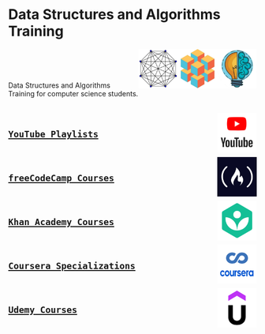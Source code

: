 # Data Structures and Algorithms Training

<a href="/README.md"><img align="right" width="80" src="https://github.com/cs-MohamedAyman/cs-MohamedAyman/blob/master/logos/algorithms-analysis.png"></img></a>
<a href="/README.md"><img align="right" width="80" src="https://github.com/cs-MohamedAyman/cs-MohamedAyman/blob/master/logos/data-structures.png"></img></a>
<a href="/README.md"><img align="right" width="80" src="https://github.com/cs-MohamedAyman/cs-MohamedAyman/blob/master/logos/discrete-mathematics.png"></img></a>
<br><br><br>

Data Structures and Algorithms Training for computer science students.

<br>
<a href="https://github.com/cs-MohamedAyman/elearning-platforms/blob/master/youtube-playlists/computer-science/README.md"><img align="right" width="80" src="https://github.com/cs-MohamedAyman/cs-MohamedAyman/blob/master/logos/youtube.png"></img></a>

## [`YouTube Playlists`](https://github.com/cs-MohamedAyman/elearning-platforms/blob/master/youtube-playlists/computer-science/README.md)

<br>
<a href="https://github.com/cs-MohamedAyman/elearning-platforms/blob/master/freecodecamp-courses/computer-science/README.md"><img align="right" width="80" src="https://github.com/cs-MohamedAyman/cs-MohamedAyman/blob/master/logos/freecodecamp.png"></img></a>

## [`freeCodeCamp Courses`](https://github.com/cs-MohamedAyman/elearning-platforms/blob/master/freecodecamp-courses/computer-science/README.md)

<br>
<a href="https://github.com/cs-MohamedAyman/elearning-platforms/blob/master/khanacademy-courses/computer-science/README.md"><img align="right" width="80" src="https://github.com/cs-MohamedAyman/cs-MohamedAyman/blob/master/logos/khanacademy.png"></img></a>

## [`Khan Academy Courses`](https://github.com/cs-MohamedAyman/elearning-platforms/blob/master/khanacademy-courses/computer-science/README.md)

<br>
<a href="https://github.com/cs-MohamedAyman/elearning-platforms/blob/master/coursera-specializations/computer-science/README.md"><img align="right" width="80" src="https://github.com/cs-MohamedAyman/cs-MohamedAyman/blob/master/logos/coursera.png"></img></a>

## [`Coursera Specializations`](https://github.com/cs-MohamedAyman/elearning-platforms/blob/master/coursera-specializations/computer-science/README.md)

<br>
<a href="https://github.com/cs-MohamedAyman/elearning-platforms/blob/master/udemy-courses/computer-science/README.md"><img align="right" width="80" src="https://github.com/cs-MohamedAyman/cs-MohamedAyman/blob/master/logos/udemy.png"></img></a>

## [`Udemy Courses`](https://github.com/cs-MohamedAyman/elearning-platforms/blob/master/udemy-courses/computer-science/README.md)

